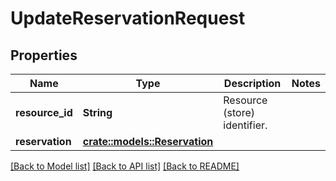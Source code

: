 # UpdateReservationRequest

## Properties

Name | Type | Description | Notes
------------ | ------------- | ------------- | -------------
**resource_id** | **String** | Resource (store) identifier. | 
**reservation** | [**crate::models::Reservation**](Reservation.md) |  | 

[[Back to Model list]](../README.md#documentation-for-models) [[Back to API list]](../README.md#documentation-for-api-endpoints) [[Back to README]](../README.md)


